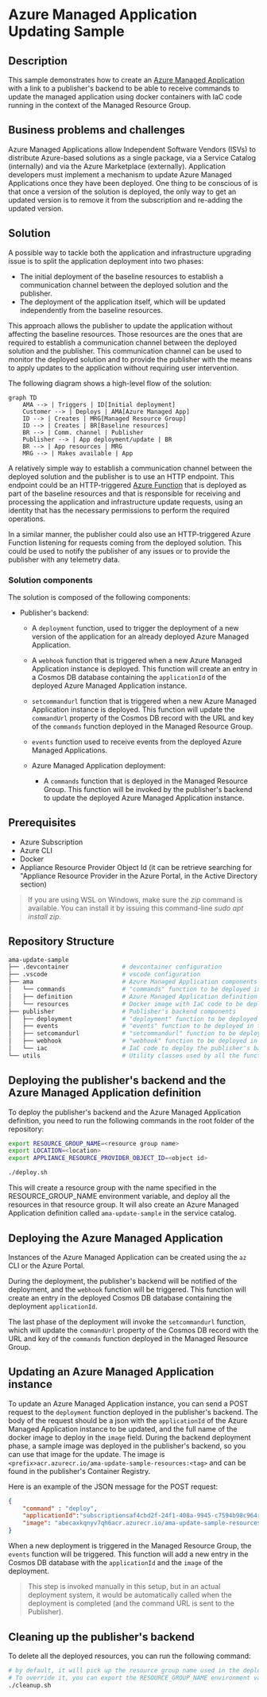 # Azure Managed Application Updating Sample

## Description

This sample demonstrates how to create an [Azure Managed Application](https://learn.microsoft.com/en-us/azure/azure-resource-manager/managed-applications/overview) with a link to a publisher's backend to be able to receive commands to update the managed application using docker containers with IaC code running in the context of the Managed Resource Group.

## Business problems and challenges

Azure Managed Applications allow Independent Software Vendors (ISVs) to distribute Azure-based solutions as a single package, via a Service Catalog (internally) and via the Azure Marketplace (externally). Application developers must implement a mechanism to update Azure Managed Applications once they have been deployed. One thing to be conscious of is that once a version of the solution is deployed, the only way to get an updated version is to remove it from the subscription and re-adding the updated version.

## Solution

A possible way to tackle both the application and infrastructure upgrading issue is to split the application deployment into two phases:

- The initial deployment of the baseline resources to establish a communication channel between the deployed solution and the publisher.
- The deployment of the application itself, which will be updated independently from the baseline resources.

This approach allows the publisher to update the application without affecting the baseline resources. Those resources are the ones that are required to establish a communication channel between the deployed solution and the publisher. This communication channel can be used to monitor the deployed solution and to provide the publisher with the means to apply updates to the application without requiring user intervention.

The following diagram shows a high-level flow of the solution:

```mermaid
graph TD
    AMA --> | Triggers | ID[Initial deployment]
    Customer --> | Deploys | AMA[Azure Managed App]
    ID --> | Creates | MRG[Managed Resource Group]
    ID --> | Creates | BR[Baseline resources]
    BR --> | Comm. channel | Publisher
    Publisher --> | App deployment/update | BR
    BR --> | App resources | MRG
    MRG --> | Makes available | App
```

A relatively simple way to establish a communication channel between the deployed solution and the publisher is to use an HTTP endpoint. This endpoint could be an HTTP-triggered [Azure Function](https://docs.microsoft.com/en-us/azure/azure-functions/functions-overview) that is deployed as part of the baseline resources and that is responsible for receiving and processing the application and infrastructure update requests, using an identity that has the necessary permissions to perform the required operations.

In a similar manner, the publisher could also use an HTTP-triggered Azure Function listening for requests coming from the deployed solution. This could be used to notify the publisher of any issues or to provide the publisher with any telemetry data.

### Solution components

The solution is composed of the following components:

- Publisher's backend:
  - A `deployment` function, used to trigger the deployment of a new version of the application for an already deployed Azure Managed Application.
  - A `webhook` function that is triggered when a new Azure Managed Application instance is deployed. This function will create an entry in a Cosmos DB database containing the `applicationId` of the deployed Azure Managed Application instance.
  - `setcommandurl` function that is triggered when a new Azure Managed Application instance is deployed. This function will update the `commandUrl` property of the Cosmos DB record with the URL and key of the `commands` function deployed in the Managed Resource Group.
  - `events` function used to receive events from the deployed Azure Managed Applications.

  - Azure Managed Application deployment:
    - A `commands` function that is deployed in the Managed Resource Group. This function will be invoked by the publisher's backend to update the deployed Azure Managed Application instance.

## Prerequisites

- Azure Subscription
- Azure CLI
- Docker
- Appliance Resource Provider Object Id (it can be retrieve searching for "Appliance Resource Provider in the Azure Portal, in the Active Directory section)

> If you are using WSL on Windows, make sure the _zip_ command is available. You can install it by issuing this command-line _sudo apt install zip_.
 
## Repository Structure

```bash
ama-update-sample
├── .devcontainer               # devcontainer configuration
├── .vscode                     # vscode configuration
├── ama                         # Azure Managed Application components
│   └── commands                # "commands" function to be deployed in the Managed Resource Group    
│   ├── definition              # Azure Managed Application definition (bicep + json templates)
│   └── resources               # Docker image with IaC code to be deployed in the Managed Resource Group
├── publisher                   # Publisher's backend components
│   ├── deployment              # "deployment" function to be deployed in the publisher's backend
│   ├── events                  # "events" function to be deployed in the publisher's backend
│   ├── setcomandurl            # "setcommandurl" function to be deployed in the publisher's backend
│   ├── webhook                 # "webhook" function to be deployed in the publisher's backend
│   └── iac                     # IaC code to deploy the publisher's backend
└── utils                       # Utility classes used by all the functions
```

## Deploying the publisher's backend and the Azure Managed Application definition

To deploy the publisher's backend and the Azure Managed Application definition, you need to run the following commands in the root folder of the repository:

```bash
export RESOURCE_GROUP_NAME=<resource group name>
export LOCATION=<location>
export APPLIANCE_RESOURCE_PROVIDER_OBJECT_ID=<object id>

./deploy.sh
```

This will create a resource group with the name specified in the RESOURCE_GROUP_NAME environment variable, and deploy all the resources in that resource group. It will also create an Azure Managed Application definition called `ama-update-sample` in the service catalog.

## Deploying the Azure Managed Application

Instances of the Azure Managed Application can be created using the `az` CLI or the Azure Portal.

During the deployment, the publisher's backend will be notified of the deployment, and the `webhook` function will be triggered. This function will create an entry in the deployed Cosmos DB database containing the deployment `applicationId`.

The last phase of the deployment will invoke the `setcommandurl` function, which will update the `commandUrl` property of the Cosmos DB record with the URL and key of the `commands` function deployed in the Managed Resource Group.

## Updating an Azure Managed Application instance

To update an Azure Managed Application instance, you can send a POST request to the `deployment` function deployed in the publisher's backend. The body of the request should be a json with the `applicationId` of the Azure Managed Application instance to be updated, and the full name of the docker image to deploy in the `image` field. During the backend deployment phase, a sample image was deployed in the publisher's backend, so you can use that image for the update. The image is `<prefix>acr.azurecr.io/ama-update-sample-resources:<tag>` and can be found in the publisher's Container Registry.

Here is an example of the JSON message for the POST request:

```json
{
    "command" : "deploy",
    "applicationId":"subscriptionsaf4cbd2f-24f1-408a-9945-c7594b98c964resourcegroupspabloprovidersmicrosoft.solutionsapplicationsmyupdatableapp",
    "image": "abecaxkqnyv7qh6acr.azurecr.io/ama-update-sample-resources:1673630025"
}

```

When a new deployment is triggered in the Managed Resource Group, the `events` function will be triggered. This function will add a new entry in the Cosmos DB database with the `applicationId` and the `image` of the deployment.

> This step is invoked manually in this setup, but in an actual deployment system, it would be automatically called when the deployment is completed (and the command URL is sent to the Publisher).

## Cleaning up the publisher's backend

To delete all the deployed resources, you can run the following command:

```bash
# by default, it will pick up the resource group name used in the deployment
# To override it, you can export the RESOURCE_GROUP_NAME environment variable
./cleanup.sh
```
